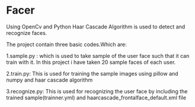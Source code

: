 # Facer
Using OpenCv and Python Haar Cascade Algorithm is used to detect and recognize faces.

The project contain three basic codes.Which are:

1.sample.py : which is used to take sample of the user face such that it can train with it. In this project i have taken 20 sample faces of each user.

2.train.py: This is used for training the sample images using pillow and numpy and haar cascade algorithm

3.recognize.py: This is used for recognizing the user face by including the trained sample(trainner.yml) and haarcascade_frontalface_default.xml file
